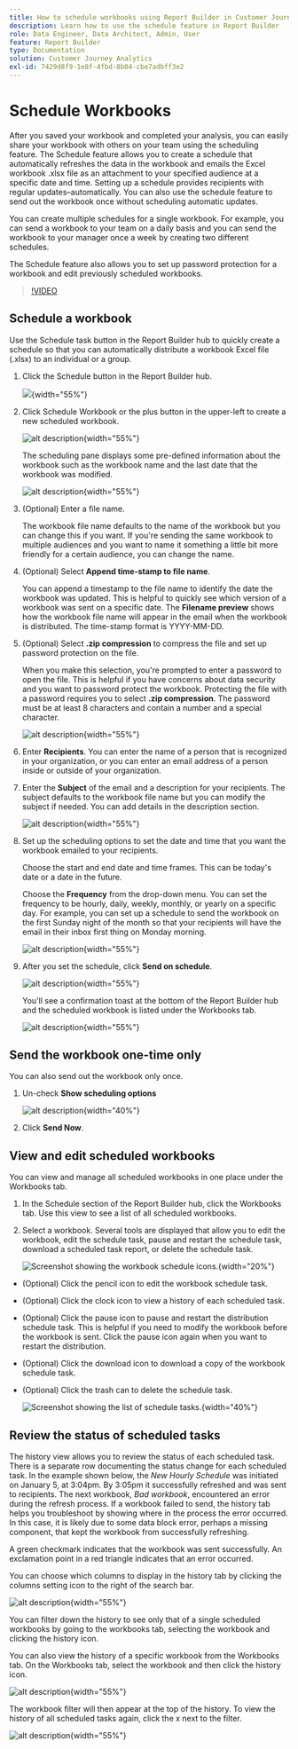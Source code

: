 ```yaml
---
title: How to schedule workbooks using Report Builder in Customer Journey Analytics
description: Learn how to use the schedule feature in Report Builder
role: Data Engineer, Data Architect, Admin, User
feature: Report Builder
type: Documentation
solution: Customer Journey Analytics
exl-id: 7429d8f9-1e8f-4fbd-8b04-cbe7adbff3e2
---
```

# Schedule Workbooks

After you saved your workbook and completed your analysis, you can easily share your workbook with others on your team using the scheduling feature. The Schedule feature allows you to create a schedule that automatically refreshes the data in the workbook and emails the Excel workbook .xlsx file as an attachment to your specified audience at a specific date and time. Setting up a schedule provides recipients with regular updates&ndash;automatically. You can also use the schedule feature to send out the workbook once without scheduling automatic updates.

You can create multiple schedules for a single workbook. For example, you can send a workbook to your team on a daily basis and you can send the workbook to your manager once a week by creating two different schedules.

The Schedule feature also allows you to set up password protection for a workbook and edit previously scheduled workbooks.

>[!VIDEO](https://video.tv.adobe.com/v/3413079/?quality=12&learn=on)

## Schedule a workbook

Use the Schedule task button in the Report Builder hub to quickly create a schedule so that you can automatically distribute a workbook Excel file (.xlsx) to an individual or a group.

1.  Click the Schedule button in the Report Builder hub.

    ![](./assets/schedule-button.png){width="55%"}

1.  Click Schedule Workbook or the plus button in the upper-left to create a new scheduled workbook.

    ![alt description](./assets/schedule-workbook.png){width="55%"}

    The scheduling pane displays some pre-defined information about the workbook such as the workbook name and the last date that the workbook was modified.

    ![alt description](./assets/schedule-pane.png){width="55%"}

1.  (Optional) Enter a file name.

    The workbook file name defaults to the name of the workbook but you can change this if you want. If you\'re sending the same workbook to multiple audiences and you want to name it something a little bit more friendly for a certain audience, you can change the name.

1.  (Optional) Select **Append time-stamp to file name**.

    You can append a timestamp to the file name to identify the date the workbook was updated. This is helpful to quickly see which version of a workbook was sent on a specific date. The **Filename preview** shows how the workbook file name will appear in the email when the workbook is distributed. The time-stamp format is YYYY-MM-DD.

1.  (Optional) Select **.zip compression** to compress the file and set up password protection on the file.

    When you make this selection, you're prompted to enter a password to open the file. This is helpful if you have concerns about data security and you want to password protect the workbook. Protecting the file with a password requires you to select **.zip compression**. The password must be at least 8 characters and contain a number and a special character.

    ![alt description](./assets/zip-compression.png){width="55%"}

1.  Enter **Recipients**. You can enter the name of a person that is recognized in your organization, or you can enter an email address of a person inside or outside of your organization.

1.  Enter the **Subject** of the email and a description for your recipients. The subject defaults to the workbook file name but you can modify the subject if needed. You can add details in the description section.

    ![alt description](./assets/recipients-subject.png){width="55%"}

1.  Set up the scheduling options to set the date and time that you want the workbook emailed to your recipients.

    Choose the start and end date and time frames. This can be today's date or a date in the future.

    Choose the **Frequency** from the drop-down menu. You can set the frequency to be hourly, daily, weekly, monthly, or yearly on a specific day. For example, you can set up a schedule to send the workbook on the first Sunday night of the month so that your recipients will have the email in their inbox first thing on Monday morning.

    ![alt description](./assets/frequency.png){width="55%"}

1.  After you set the schedule, click **Send on schedule**.

    ![alt description](./assets/send-on-schedule.png){width="55%"}

    You'll see a confirmation toast at the bottom of the Report Builder hub and the scheduled workbook is listed under the Workbooks tab.

    ![alt description](./assets/confirmation-toast.png){width="55%"}

## Send the workbook one-time only

You can also send out the workbook only once.

1.  Un-check **Show scheduling options** 

    ![alt description](./assets/send-now.png){width="40%"}

1.  Click **Send Now**.

## View and edit scheduled workbooks

You can view and manage all scheduled workbooks in one place under the Workbooks tab.

1.  In the Schedule section of the Report Builder hub, click the Workbooks tab. Use this view to see a list of all scheduled workbooks.

1.  Select a workbook. Several tools are displayed that allow you to edit the workbook, edit the schedule task, pause and restart the schedule task, download a scheduled task report, or delete the schedule task.

    ![Screenshot showing the workbook schedule icons.](./assets/schedule-icons.png){width="20%"}

*  (Optional) Click the pencil icon to edit the workbook schedule task.

*  (Optional) Click the clock icon to view a history of each scheduled task.

*  (Optional) Click the pause icon to pause and restart the distribution schedule task. This is helpful if you need to modify the workbook before the workbook is sent. Click the pause icon again when you want to restart the distribution.

*  (Optional) Click the download icon to download a copy of the workbook schedule task.

*  (Optional) Click the trash can to delete the schedule task.

    ![Screenshot showing the list of schedule tasks.](./assets/selected-workbook.png){width="40%"}

## Review the status of scheduled tasks

The history view allows you to review the status of each scheduled task. There is a separate row documenting the status change for each scheduled task. In the example shown below, the *New Hourly Schedule* was initiated on January 5, at 3:04pm. By 3:05pm it successfully refreshed and was sent to recipients. The next workbook, *Bad workbook*, encountered an error during the refresh process. If a workbook failed to send, the history tab helps you troubleshoot by showing where in the process the error occurred. In this case, it is likely due to some data block error, perhaps a missing component, that kept the workbook from successfully refreshing.

A green checkmark indicates that the workbook was sent successfully. An exclamation point in a red triangle indicates that an error occurred.

You can choose which columns to display in the history tab by clicking the columns setting icon to the right of the search bar.

![alt description](./assets/history.png){width="55%"}

You can filter down the history to see only that of a single scheduled workbooks by going to the workbooks tab, selecting the workbook and clicking the history icon. 

You can also view the history of a specific workbook from the Workbooks tab. On the Workbooks tab, select the workbook and then click the history icon.

![alt description](./assets/history2.png){width="55%"}

The workbook filter will then appear at the top of the history. To view the history of all scheduled tasks again, click the x next to the filter. 

![alt description](./assets/history3.png){width="55%"}
